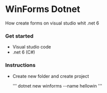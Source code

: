 # WinForms Dotnet
How create forms on visual studio whit .net 6


### Get started
- Visual studio code
- .net 6 (C#)
    
    
### Instructions
- Create new folder and create project
    
    '''
        dotnet new winforms --name hellowin
    '''
